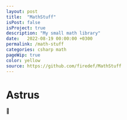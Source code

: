 ```yaml
---
layout: post
title:  "MathStuff"
isPost: false
isProject: true
description: "My small math library"
date:   2022-08-19 00:00:00 +0300
permalink: /math-stuff
categories: csharp math
pageWip: true
color: yellow
source: https://github.com/firedef/MathStuff
---
```


# Astrus
🤔